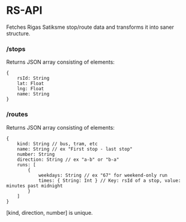 # RS-API

Fetches Rigas Satiksme stop/route data and transforms it into saner structure.

### /stops

Returns JSON array consisting of elements:

```
{
    rsId: String
    lat: Float
    lng: Float
    name: String
}
```

### /routes

Returns JSON array consisting of elements:

```
{
    kind: String // bus, tram, etc
    name: String // ex "First stop - last stop"
    number: String
    direction: String // ex "a-b" or "b-a"
    runs: [
        {
            weekdays: String // ex "67" for weekend-only run
            times: { String: Int } // Key: rsId of a stop, value: minutes past midnight
        }
    ]
}
```

[kind, direction, number] is unique.
